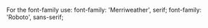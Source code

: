 For the font-family use:
font-family: 'Merriweather', serif;
font-family: 'Roboto', sans-serif;

<link href="https://fonts.googleapis.com/css?family=Merriweather:300,300i,400,400i,700|Roboto:300,300i,400,400i" rel="stylesheet">
